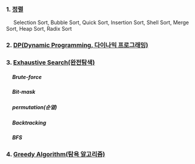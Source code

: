 ### 1. [정렬](https://github.com/kHeNoTbB/Algorithm/tree/master/Sort)
&nbsp;&nbsp;&nbsp;&nbsp; Selection Sort, Bubble Sort, Quick Sort, Insertion Sort, Shell Sort, Merge Sort, Heap Sort, Radix Sort

### 2. [DP(Dynamic Programming, 다이나믹 프로그래밍)](https://github.com/kHeNoTbB/Algorithm/tree/master/DP) 

### 3. [Exhaustive Search(완전탐색)](https://github.com/kHeNoTbB/Algorithm/tree/master/Exhaustive%20Search)
##### &nbsp;&nbsp;&nbsp;&nbsp; Brute-force
##### &nbsp;&nbsp;&nbsp;&nbsp; Bit-mask
##### &nbsp;&nbsp;&nbsp;&nbsp; permutation(순열)
##### &nbsp;&nbsp;&nbsp;&nbsp; Backtracking
##### &nbsp;&nbsp;&nbsp;&nbsp; BFS

### 4. [Greedy Algorithm(탐욕 알고리즘)](https://github.com/kHeNoTbB/Algorithm/tree/master/Greedy)
